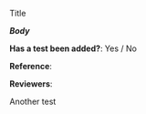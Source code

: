 Title <!-- Mandatory -->
<!--  Small summary of the change. This can optimally be written in 50 characters or less. -->

***Body***

**Has a test been added?**: Yes / No

**Reference**:  <!-- Optional but highly recommended -->
<!-- LInk to related Quip doc, checklist item, Slack thread or Github issue -->

**Reviewers**: 
<!-- Reviewers added with R=@githubusername (or viewers added with CC=) -->
Another test 
